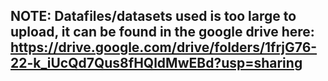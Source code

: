 NOTE: Datafiles/datasets used is too large to upload, it can be found in the google drive here: https://drive.google.com/drive/folders/1frjG76-22-k_iUcQd7Qus8fHQldMwEBd?usp=sharing
-----



